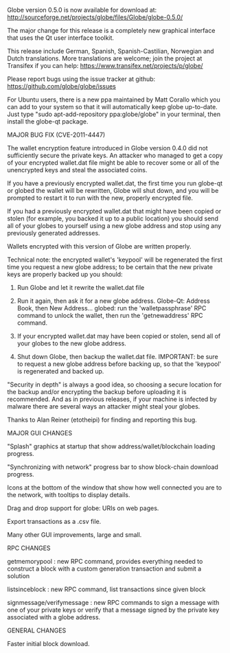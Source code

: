 Globe version 0.5.0 is now available for download at:
http://sourceforge.net/projects/globe/files/Globe/globe-0.5.0/

The major change for this release is a completely new graphical interface that uses the Qt user interface toolkit.

This release include German, Spanish, Spanish-Castilian, Norwegian and Dutch translations. More translations are welcome; join the project at Transifex if you can help:
https://www.transifex.net/projects/p/globe/

Please report bugs using the issue tracker at github:
https://github.com/globe/globe/issues

For Ubuntu users, there is a new ppa maintained by Matt Corallo which you can add to your system so that it will automatically keep globe up-to-date.  Just type "sudo apt-add-repository ppa:globe/globe" in your terminal, then install the globe-qt package.

MAJOR BUG FIX  (CVE-2011-4447)

The wallet encryption feature introduced in Globe version 0.4.0 did not sufficiently secure the private keys. An attacker who
managed to get a copy of your encrypted wallet.dat file might be able to recover some or all of the unencrypted keys and steal the
associated coins.

If you have a previously encrypted wallet.dat, the first time you run globe-qt or globed the wallet will be rewritten, Globe will
shut down, and you will be prompted to restart it to run with the new, properly encrypted file.

If you had a previously encrypted wallet.dat that might have been copied or stolen (for example, you backed it up to a public
location) you should send all of your globes to yourself using a new globe address and stop using any previously generated addresses.

Wallets encrypted with this version of Globe are written properly.

Technical note: the encrypted wallet's 'keypool' will be regenerated the first time you request a new globe address; to be certain that the
new private keys are properly backed up you should:

1. Run Globe and let it rewrite the wallet.dat file

2. Run it again, then ask it for a new globe address.
Globe-Qt: Address Book, then New Address...
globed: run the 'walletpassphrase' RPC command to unlock the wallet,  then run the 'getnewaddress' RPC command.

3. If your encrypted wallet.dat may have been copied or stolen, send  all of your globes to the new globe address.

4. Shut down Globe, then backup the wallet.dat file.
IMPORTANT: be sure to request a new globe address before backing up, so that the 'keypool' is regenerated and backed up.

"Security in depth" is always a good idea, so choosing a secure location for the backup and/or encrypting the backup before uploading it is recommended. And as in previous releases, if your machine is infected by malware there are several ways an attacker might steal your globes.

Thanks to Alan Reiner (etotheipi) for finding and reporting this bug.

MAJOR GUI CHANGES

"Splash" graphics at startup that show address/wallet/blockchain loading progress.

"Synchronizing with network" progress bar to show block-chain download progress.

Icons at the bottom of the window that show how well connected you are to the network, with tooltips to display details.

Drag and drop support for globe: URIs on web pages.

Export transactions as a .csv file.

Many other GUI improvements, large and small.

RPC CHANGES

getmemorypool : new RPC command, provides everything needed to construct a block with a custom generation transaction and submit a solution

listsinceblock : new RPC command, list transactions since given block

signmessage/verifymessage : new RPC commands to sign a message with one of your private keys or verify that a message signed by the private key associated with a globe address.

GENERAL CHANGES

Faster initial block download.
